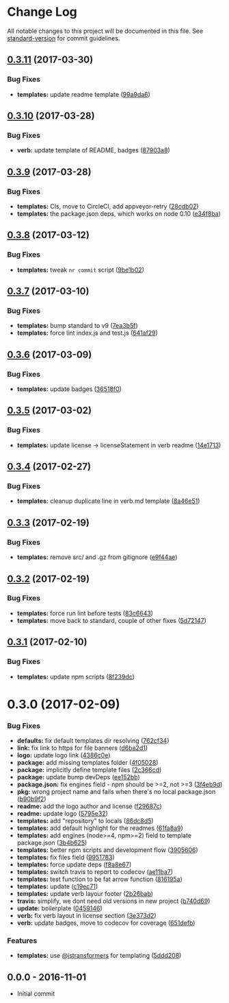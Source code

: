 # Change Log

All notable changes to this project will be documented in this file. See [standard-version](https://github.com/conventional-changelog/standard-version) for commit guidelines.

<a name="0.3.11"></a>
## [0.3.11](https://github.com/tunnckocore/charlike/compare/v0.3.10...v0.3.11) (2017-03-30)


### Bug Fixes

* **templates:** update readme template ([99a9da6](https://github.com/tunnckocore/charlike/commit/99a9da6))



<a name="0.3.10"></a>
## [0.3.10](https://github.com/tunnckocore/charlike/compare/v0.3.9...v0.3.10) (2017-03-28)


### Bug Fixes

* **verb:** update template of README, badges ([87903a8](https://github.com/tunnckocore/charlike/commit/87903a8))



<a name="0.3.9"></a>
## [0.3.9](https://github.com/tunnckocore/charlike/compare/v0.3.8...v0.3.9) (2017-03-28)


### Bug Fixes

* **templates:** CIs, move to CircleCI, add appveyor-retry ([28cdb02](https://github.com/tunnckocore/charlike/commit/28cdb02))
* **templates:** the package.json deps, which works on node 0.10 ([e34f8ba](https://github.com/tunnckocore/charlike/commit/e34f8ba))



<a name="0.3.8"></a>
## [0.3.8](https://github.com/tunnckocore/charlike/compare/v0.3.7...v0.3.8) (2017-03-12)


### Bug Fixes

* **templates:** tweak `nr commit` script ([9be1b02](https://github.com/tunnckocore/charlike/commit/9be1b02))



<a name="0.3.7"></a>
## [0.3.7](https://github.com/tunnckocore/charlike/compare/v0.3.6...v0.3.7) (2017-03-10)


### Bug Fixes

* **templates:** bump standard to v9 ([7ea3b5f](https://github.com/tunnckocore/charlike/commit/7ea3b5f))
* **templates:** force lint index.js and test.js ([641af29](https://github.com/tunnckocore/charlike/commit/641af29))



<a name="0.3.6"></a>
## [0.3.6](https://github.com/tunnckocore/charlike/compare/v0.3.5...v0.3.6) (2017-03-09)


### Bug Fixes

* **templates:** update badges ([36518f0](https://github.com/tunnckocore/charlike/commit/36518f0))



<a name="0.3.5"></a>
## [0.3.5](https://github.com/tunnckocore/charlike/compare/v0.3.4...v0.3.5) (2017-03-02)


### Bug Fixes

* **templates:** update license -> licenseStatement in verb readme ([14e1713](https://github.com/tunnckocore/charlike/commit/14e1713))



<a name="0.3.4"></a>
## [0.3.4](https://github.com/tunnckocore/charlike/compare/v0.3.3...v0.3.4) (2017-02-27)


### Bug Fixes

* **templates:** cleanup duplicate line in verb.md template ([8a46e51](https://github.com/tunnckocore/charlike/commit/8a46e51))



<a name="0.3.3"></a>
## [0.3.3](https://github.com/tunnckocore/charlike/compare/v0.3.2...v0.3.3) (2017-02-19)


### Bug Fixes

* **templates:** remove src/ and .gz from gitignore ([e9f44ae](https://github.com/tunnckocore/charlike/commit/e9f44ae))



<a name="0.3.2"></a>
## [0.3.2](https://github.com/tunnckocore/charlike/compare/v0.3.1...v0.3.2) (2017-02-19)


### Bug Fixes

* **templates:** force run lint before tests ([83c6643](https://github.com/tunnckocore/charlike/commit/83c6643))
* **templates:** move back to standard, couple of other fixes ([5d72147](https://github.com/tunnckocore/charlike/commit/5d72147))



<a name="0.3.1"></a>
## [0.3.1](https://github.com/tunnckocore/charlike/compare/v0.3.0...v0.3.1) (2017-02-10)


### Bug Fixes

* **templates:** update npm scripts ([8f239dc](https://github.com/tunnckocore/charlike/commit/8f239dc))



<a name="0.3.0"></a>
# 0.3.0 (2017-02-09)


### Bug Fixes

* **defaults:** fix default templates dir resolving ([762cf34](https://github.com/tunnckocore/charlike/commit/762cf34))
* **link:** fix link to https for file banners ([d6ba2d1](https://github.com/tunnckocore/charlike/commit/d6ba2d1))
* **logo:** update logo link ([4386c0e](https://github.com/tunnckocore/charlike/commit/4386c0e))
* **package:** add missing templates folder ([4f05028](https://github.com/tunnckocore/charlike/commit/4f05028))
* **package:** implicitly define template files ([2c366cd](https://github.com/tunnckocore/charlike/commit/2c366cd))
* **package:** update bump devDeps ([ee152bb](https://github.com/tunnckocore/charlike/commit/ee152bb))
* **package.json:** fix engines field - npm should be >=2, not >=3 ([3f4eb9d](https://github.com/tunnckocore/charlike/commit/3f4eb9d))
* **pkg:** wrong project name and fails when there's no local package.json ([b90b9f2](https://github.com/tunnckocore/charlike/commit/b90b9f2))
* **readme:** add the logo author and license ([f29687c](https://github.com/tunnckocore/charlike/commit/f29687c))
* **readme:** update logo ([5795e32](https://github.com/tunnckocore/charlike/commit/5795e32))
* **templates:** add "repository" to locals ([86dc8d5](https://github.com/tunnckocore/charlike/commit/86dc8d5))
* **templates:** add default highlight for the readmes ([61fa8a9](https://github.com/tunnckocore/charlike/commit/61fa8a9))
* **templates:** add engines (node>=4, npm>=2) field to template package.json ([3b4b625](https://github.com/tunnckocore/charlike/commit/3b4b625))
* **templates:** better npm scripts and development flow ([3905606](https://github.com/tunnckocore/charlike/commit/3905606))
* **templates:** fix files field ([9951783](https://github.com/tunnckocore/charlike/commit/9951783))
* **templates:** force update deps ([f8a8e67](https://github.com/tunnckocore/charlike/commit/f8a8e67))
* **templates:** switch travis to report to codecov ([ae11ba7](https://github.com/tunnckocore/charlike/commit/ae11ba7))
* **templates:** test function to be fat arrow function ([816195a](https://github.com/tunnckocore/charlike/commit/816195a))
* **templates:** update ([c19ec71](https://github.com/tunnckocore/charlike/commit/c19ec71))
* **templates:** update verb layour footer ([2b26bab](https://github.com/tunnckocore/charlike/commit/2b26bab))
* **travis:** simplify, we dont need old versions in new project ([b740d69](https://github.com/tunnckocore/charlike/commit/b740d69))
* **update:** boilerplate ([0459146](https://github.com/tunnckocore/charlike/commit/0459146))
* **verb:** fix verb layout in license section ([3e373d2](https://github.com/tunnckocore/charlike/commit/3e373d2))
* **verb:** update badges, move to codecov for coverage ([651defb](https://github.com/tunnckocore/charlike/commit/651defb))


### Features

* **templates:** use [@jstransformers](https://github.com/jstransformers) for templating ([5ddd208](https://github.com/tunnckocore/charlike/commit/5ddd208))





## 0.0.0 - 2016-11-01
- Initial commit